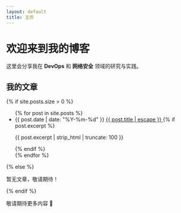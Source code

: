 ```yaml
---
layout: default
title: 主页
---
```


# 欢迎来到我的博客

这里会分享我在 **DevOps** 和 **网络安全** 领域的研究与实践。  

<div class="post-list">
  <h2>我的文章</h2>
  {% if site.posts.size > 0 %}  <!-- 先判断是否有文章 -->
    <ul>
      {% for post in site.posts %}  <!-- 循环所有文章 -->
        <li>
          <!-- 文章发布日期 -->
          <span class="post-date">{{ post.date | date: "%Y-%m-%d" }}</span>
          <!-- 文章标题（链接到文章详情页） -->
          <a class="post-link" href="{{ post.url | relative_url }}">
            {{ post.title | escape }}
          </a>
          <!-- 可选：显示文章摘要 -->
          {% if post.excerpt %}
            <p class="post-excerpt">{{ post.excerpt | strip_html | truncate: 100 }}</p>
          {% endif %}
        </li>
      {% endfor %}
    </ul>
  {% else %}
    <!-- 没有文章时显示的提示 -->
    <p>暂无文章，敬请期待！</p>
  {% endif %}
</div>

敬请期待更多内容 🚀
